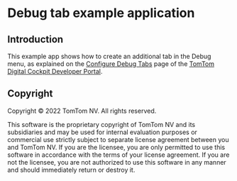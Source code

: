 # Debug tab example application

## Introduction

This example app shows how to create an additional tab in the Debug menu, as explained on the
[Configure Debug Tabs](https://developer.tomtom.com/tomtom-digital-cockpit/documentation/tutorials-and-examples/basics/configure-debug-tabs)
page of the
[TomTom Digital Cockpit Developer Portal](https://developer.tomtom.com/tomtom-digital-cockpit/documentation/introduction).

## Copyright

Copyright © 2022 TomTom NV. All rights reserved.

This software is the proprietary copyright of TomTom NV and its subsidiaries and may be
used for internal evaluation purposes or commercial use strictly subject to separate
license agreement between you and TomTom NV. If you are the licensee, you are only permitted
to use this software in accordance with the terms of your license agreement. If you are
not the licensee, you are not authorized to use this software in any manner and should
immediately return or destroy it.
